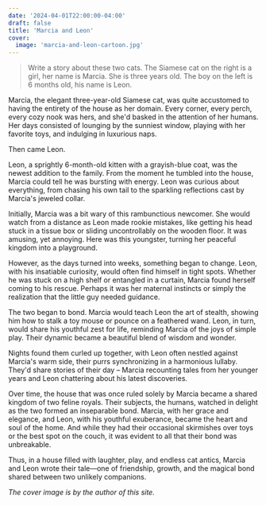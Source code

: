 ```yaml
---
date: '2024-04-01T22:00:00-04:00'
draft: false
title: 'Marcia and Leon'
cover:
  image: 'marcia-and-leon-cartoon.jpg'
---
```



> Write a story about these two cats. The Siamese cat on the right is a girl, her name is Marcia. She is three years old. The boy on the left is 6 months old, his name is Leon.

Marcia, the elegant three-year-old Siamese cat, was quite accustomed to having the entirety of the house as her domain. Every corner, every perch, every cozy nook was hers, and she'd basked in the attention of her humans. Her days consisted of lounging by the sunniest window, playing with her favorite toys, and indulging in luxurious naps.

Then came Leon.

Leon, a sprightly 6-month-old kitten with a grayish-blue coat, was the newest addition to the family. From the moment he tumbled into the house, Marcia could tell he was bursting with energy. Leon was curious about everything, from chasing his own tail to the sparkling reflections cast by Marcia's jeweled collar.

Initially, Marcia was a bit wary of this rambunctious newcomer. She would watch from a distance as Leon made rookie mistakes, like getting his head stuck in a tissue box or sliding uncontrollably on the wooden floor. It was amusing, yet annoying. Here was this youngster, turning her peaceful kingdom into a playground.

However, as the days turned into weeks, something began to change. Leon, with his insatiable curiosity, would often find himself in tight spots. Whether he was stuck on a high shelf or entangled in a curtain, Marcia found herself coming to his rescue. Perhaps it was her maternal instincts or simply the realization that the little guy needed guidance.

The two began to bond. Marcia would teach Leon the art of stealth, showing him how to stalk a toy mouse or pounce on a feathered wand. Leon, in turn, would share his youthful zest for life, reminding Marcia of the joys of simple play. Their dynamic became a beautiful blend of wisdom and wonder.

Nights found them curled up together, with Leon often nestled against Marcia's warm side, their purrs synchronizing in a harmonious lullaby. They'd share stories of their day – Marcia recounting tales from her younger years and Leon chattering about his latest discoveries.

Over time, the house that was once ruled solely by Marcia became a shared kingdom of two feline royals. Their subjects, the humans, watched in delight as the two formed an inseparable bond. Marcia, with her grace and elegance, and Leon, with his youthful exuberance, became the heart and soul of the home. And while they had their occasional skirmishes over toys or the best spot on the couch, it was evident to all that their bond was unbreakable.

Thus, in a house filled with laughter, play, and endless cat antics, Marcia and Leon wrote their tale—one of friendship, growth, and the magical bond shared between two unlikely companions.

_The cover image is by the author of this site._
